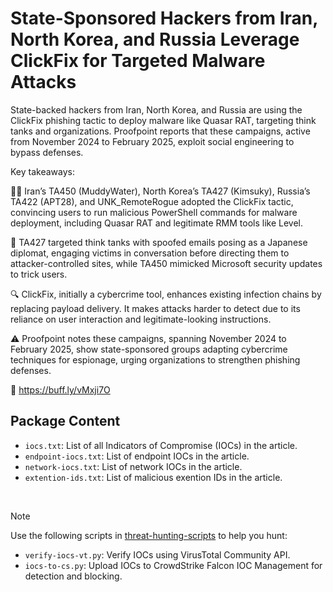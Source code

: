 # State-Sponsored Hackers from Iran, North Korea, and Russia Leverage ClickFix for Targeted Malware Attacks

State-backed hackers from Iran, North Korea, and Russia are using the ClickFix phishing tactic to deploy malware like Quasar RAT, targeting think tanks and organizations. Proofpoint reports that these campaigns, active from November 2024 to February 2025, exploit social engineering to bypass defenses.

Key takeaways:

🕵️‍♂️ Iran’s TA450 (MuddyWater), North Korea’s TA427 (Kimsuky), Russia’s TA422 (APT28), and UNK_RemoteRogue adopted the ClickFix tactic, convincing users to run malicious PowerShell commands for malware deployment, including Quasar RAT and legitimate RMM tools like Level.

📧 TA427 targeted think tanks with spoofed emails posing as a Japanese diplomat, engaging victims in conversation before directing them to attacker-controlled sites, while TA450 mimicked Microsoft security updates to trick users.

🔍 ClickFix, initially a cybercrime tool, enhances existing infection chains by replacing payload delivery. It makes attacks harder to detect due to its reliance on user interaction and legitimate-looking instructions.

⚠️ Proofpoint notes these campaigns, spanning November 2024 to February 2025, show state-sponsored groups adapting cybercrime techniques for espionage, urging organizations to strengthen phishing defenses.

🔗 https://buff.ly/vMxji7O

## Package Content

- `iocs.txt`: List of all Indicators of Compromise (IOCs) in the article.
- `endpoint-iocs.txt`: List of endpoint IOCs in the article.
- `network-iocs.txt`: List of network IOCs in the article.
- `extention-ids.txt`: List of malicious exention IDs in the article.

<br>

> [!NOTE]
> Use the following scripts in [threat-hunting-scripts](../../threat-hunting-scripts/) to help you hunt:
>
> - `verify-iocs-vt.py`: Verify IOCs using VirusTotal Community API.
> - `iocs-to-cs.py`: Upload IOCs to CrowdStrike Falcon IOC Management for detection and blocking.
